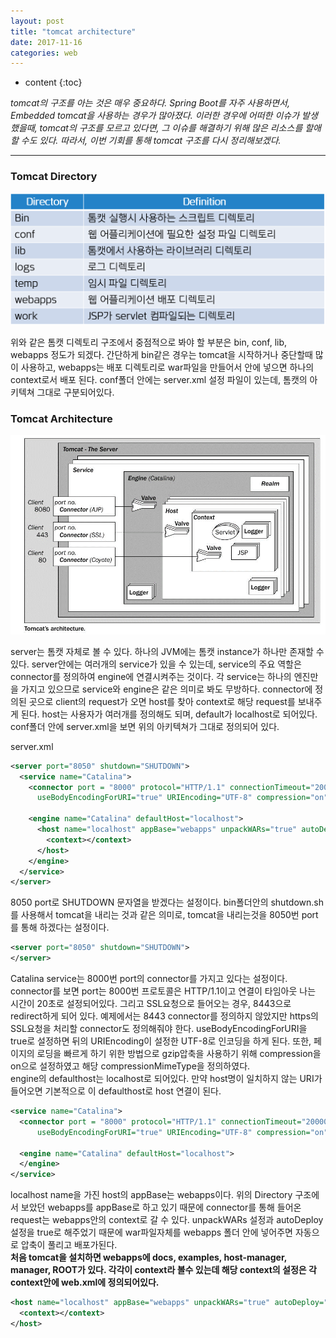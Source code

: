 ```yaml
---
layout: post
title: "tomcat architecture"
date: 2017-11-16
categories: web
---
```


* content
{:toc}

*tomcat의 구조를 아는 것은 매우 중요하다. Spring Boot를 자주 사용하면서, Embedded tomcat을 사용하는 경우가 많아졌다. 이러한 경우에 어떠한 이슈가 발생했을때, tomcat의 구조를 모르고 있다면, 그 이슈를 해결하기 위해 많은 리소스를 할애할 수도 있다. 따라서, 이번 기회를 통해 tomcat 구조를 다시 정리해보겠다.*

---


### Tomcat Directory

![_config.yml](/media/web/tomcatArchitecture.PNG)

위와 같은 톰캣 디렉토리 구조에서 중점적으로 봐야 할 부분은 bin, conf, lib, webapps 정도가 되겠다.
간단하게 bin같은 경우는 tomcat을 시작하거나 중단할때 많이 사용하고, webapps는 배포 디렉토리로 war파일을 만들어서 안에 넣으면 하나의 context로서
배포 된다. conf폴더 안에는 server.xml 설정 파일이 있는데, 톰캣의 아키텍쳐 그대로 구분되어있다.

### Tomcat Architecture

![_config.yml](/media/web/tomcatarchitecture2.png)

server는 톰캣 자체로 볼 수 있다. 하나의 JVM에는 톰캣 instance가 하나만 존재할 수 있다. server안에는 여러개의 service가 있을 수 있는데, service의 주요 역할은 connector를 정의하여 engine에 연결시켜주는 것이다. 각 service는 하나의 엔진만을 가지고 있으므로 service와 engine은 같은 의미로 봐도 무방하다. connector에 정의된 곳으로 client의 request가 오면 host를 찾아 context로 해당 request를 보내주게 된다. host는 사용자가 여러개를 정의해도 되며, default가 localhost로 되어있다.  
conf폴더 안에 server.xml을 보면 위의 아키텍쳐가 그대로 정의되어 있다.

server.xml
```xml
<server port="8050" shutdown="SHUTDOWN">
  <service name="Catalina">
    <connector port = "8000" protocol="HTTP/1.1" connectionTimeout="20000" redirectPort = "8443"
      useBodyEncodingForURI="true" URIEncoding="UTF-8" compression="on" compressionMimeType="text/html,text/css,application/javascript,application/json"/>

    <engine name="Catalina" defaultHost="localhost">
      <host name="localhost" appBase="webapps" unpackWARs="true" autoDeploy="true">
        <context></context>
      </host>
    </engine>
  </service>
</server>
```

8050 port로 SHUTDOWN 문자열을 받겠다는 설정이다.
bin폴더안의 shutdown.sh를 사용해서 tomcat을 내리는 것과 같은 의미로, tomcat을 내리는것을 8050번 port를 통해 하겠다는 설정이다.

```xml
<server port="8050" shutdown="SHUTDOWN">
</server>
```

Catalina service는 8000번 port의 connector를 가지고 있다는 설정이다.
connector를 보면 port는 8000번 프로토콜은 HTTP/1.1이고 연결이 타임아웃 나는 시간이 20초로 설정되어있다. 그리고 SSL요청으로 들어오는 경우,
8443으로 redirect하게 되어 있다. 예제에서는 8443 connector를 정의하지 않았지만 https의 SSL요청을 처리할 connector도 정의해줘야 한다.
useBodyEncodingForURI을 true로 설정하면 뒤의 URIEncoding이 설정한 UTF-8로 인코딩을 하게 된다. 또한, 페이지의 로딩을 빠르게 하기 위한 방법으로 gzip압축을 사용하기 위해 compression을 on으로 설정하였고 해당 compressionMimeType을 정의하였다.  
engine의 defaulthost는 localhost로 되어있다. 만약 host명이 일치하지 않는 URI가 들어오면 기본적으로 이 defaulthost로 host 연결이 된다.

```xml
<service name="Catalina">
  <connector port = "8000" protocol="HTTP/1.1" connectionTimeout="20000" redirectPort = "8443"
      useBodyEncodingForURI="true" URIEncoding="UTF-8" compression="on" compressionMimeType="text/html,text/css,application/javascript,application/json"/>

  <engine name="Catalina" defaultHost="localhost">
  </engine>
</service>
```

localhost name을 가진 host의 appBase는 webapps이다. 위의 Directory 구조에서 보았던 webapps를 appBase로 하고 있기 때문에 connector를 통해 들어온 request는 webapps안의 context로 갈 수 있다. unpackWARs 설정과 autoDeploy설정을 true로 해주었기 때문에 war파일자체를 webapps 폴더 안에 넣어주면 자동으로 압축이 풀리고 배포가된다.  
**처음 tomcat을 설치하면 webapps에 docs, examples, host-manager, manager, ROOT가 있다. 각각이 context라 볼수 있는데 해당 context의 설정은 각 context안에 web.xml에 정의되어있다.**
```xml
<host name="localhost" appBase="webapps" unpackWARs="true" autoDeploy="true">
  <context></context>
</host>
```
